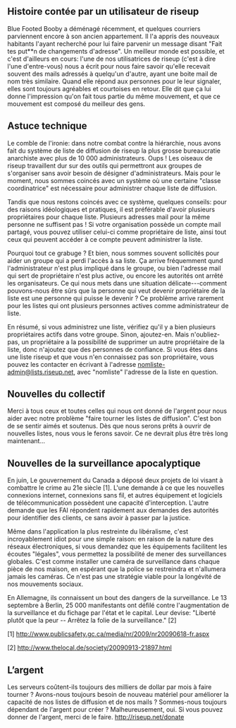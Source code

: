 ## Histoire contée par un utilisateur de riseup

Blue Footed Booby a déménagé récemment, et quelques courriers
parviennent encore à son ancien appartement. Il l'a appris des nouveaux
habitants l'ayant recherché pour lui faire parvenir un message disant
"Fait tes put**n de changements d'adresse". Un meilleur monde est
possible, et c'est d'ailleurs en cours: l'une de nos utilisatrices de
riseup (c'est à dire l'une d'entre-vous) nous a écrit pour nous faire
savoir qu'elle recevait souvent des mails adressés à quelqu'un d'autre,
ayant une boite mail de nom très similaire. Quand elle répond aux
personnes pour le leur signaler, elles sont toujours agréables et
courtoises en retour. Elle dit que ça lui donne l'impression qu'on fait
tous partie du même mouvement, et que ce mouvement est composé du
meilleur des gens.


## Astuce technique

Le comble de l'ironie: dans notre combat contre la hiérarchie, nous
avons fait du système de liste de diffusion de riseup la plus grosse
bureaucratie anarchiste avec plus de 10 000 administrateurs. Oups ! Les
oiseaux de riseup travaillent dur sur des outils qui permettront aux
groupes de s'organiser sans avoir besoin de désigner d'administrateurs.
Mais pour le moment, nous sommes coincés avec un système où une certaine
"classe coordinatrice" est nécessaire pour administrer chaque liste de
diffusion.

Tandis que nous restons coincés avec ce système, quelques conseils: pour
des raisons idéologiques et pratiques, il est préférable d'avoir
plusieurs propriétaires pour chaque liste. Plusieurs adresses mail pour
la même personne ne suffisent pas ! Si votre organisation possède un
compte mail partagé, vous pouvez utiliser celui-ci comme propriétaire de
liste, ainsi tout ceux qui peuvent accéder à ce compte peuvent
administrer la liste.

Pourquoi tout ce grabuge ? Et bien, nous sommes souvent sollicités pour
aider un groupe qui a perdi l'accès à sa liste. Ça arrive fréquemment
qund l'administrateur n'est plus impliqué dans le groupe, ou bien
l'adresse mail qui sert de propriétaire n'est plus active, ou encore les
autorités ont arrêté les organisateurs. Ce qui nous mets dans une
situation délicate---comment pouvons-nous être sûrs que la personne qui
veut devenir propriétaire de la liste est une personne qui puisse le
devenir ? Ce problème arrive rarement pour les listes qui ont plusieurs
personnes actives comme administrateur de liste.

En résumé, si vous administrez une liste, vérifiez qu'il y a bien
plusieurs propriétaires actifs dans votre groupe. Sinon, ajoutez-en.
Mais n'oubliez-pas, un propriétaire a la possibilité de supprimer un
autre propriétaire de la liste, donc n'ajoutez que des personnes de
confiance. Si vous êtes dans une liste riseup et que vous n'en
connaissez pas son propriétaire, vous pouvez les contacter en écrivant à
l'adresse nomliste-admin@lists.riseup.net, avec "nomliste" l'adresse de
la liste en question.


## Nouvelles du collectif

Merci à tous ceux et toutes celles qui nous ont donné de l'argent pour
nous aider avec notre problème "faire tourner les listes de diffusion".
C'est bon de se sentir aimés et soutenus. Dès que nous serons prêts à
ouvrir de nouvelles listes, nous vous le ferons savoir. Ce ne devrait
plus être très long maintenant...


## Nouvelles de la surveillance apocalyptique

En juin, Le gouvernement du Canada a déposé deux projets de loi visant à
combattre le crime au 21e siècle [1]. L'une demande à ce que les
nouvelles connexions internet, connexions sans fil, et autres équipement
et logiciels de télécommunication possèdent une capacité d'interception.
L'autre demande que les FAI répondent rapidement aux demandes des
autorités pour identifier des clients, ce sans avoir à passer par la
justice.

Même dans l'application la plus restreinte du libéralisme, c'est
incroyablement idiot pour une simple raison: en raison de la nature des
réseaux électroniques, si vous demandez que les équipements facilitent
les écoutes "légales", vous permettez la possibilité de mener des
surveillances globales. C'est comme installer une caméra de surveillance
dans chaque pièce de nos maison, en espérant que la police se
restreindra et n'allumera jamais les caméras. Ce n'est pas une stratégie
viable pour la longévité de nos mouvements sociaux.

En Allemagne, ils connaissent un bout des dangers de la surveillance. Le
13 septembre à Berlin, 25 000 manifestants ont défilé contre
l'augmentation de la surveillance et du fichage par l'état et le
capital. Leur devise: "Liberté plutôt que la peur -- Arrêtez la folie de
la surveillance." [2]

[1] http://www.publicsafety.gc.ca/media/nr/2009/nr20090618-fr.aspx

[2] http://www.thelocal.de/society/20090913-21897.html


## L’argent

Les serveurs coûtent-ils toujours des milliers de dollar par mois à
faire tourner ? Avons-nous toujours besoin de nouveau matériel pour
améliorer la capacité de nos listes de diffusion et de nos mails ?
Sommes-nous toujours dépendant de l'argent pour créer ? Malheureusement,
oui. Si vous pouvez donner de l'argent, merci de le faire.
http://riseup.net/donate
